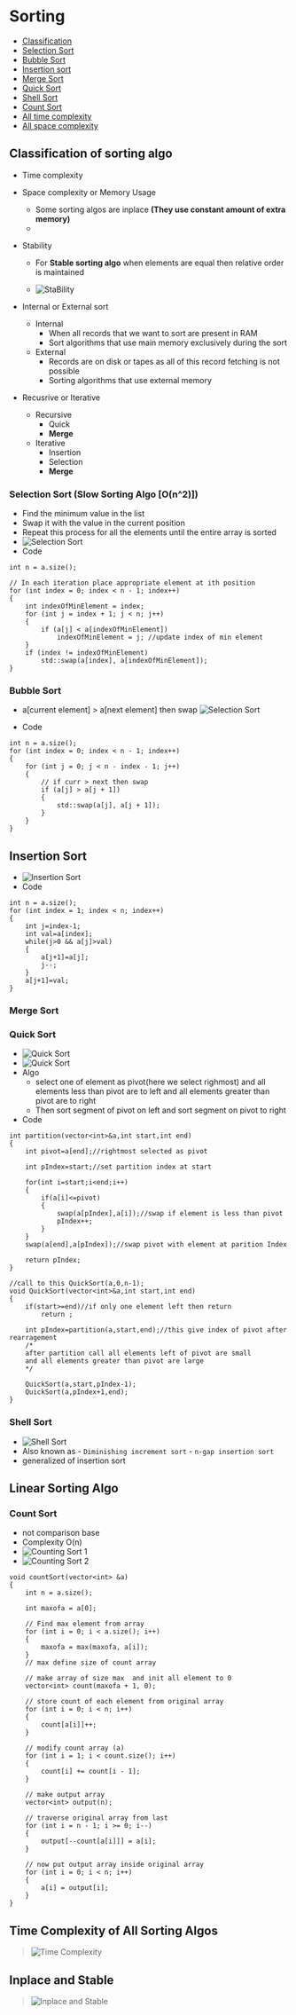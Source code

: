 # Sorting

-   [Classification]()
-   [Selection Sort](https://github.com/bhagat-hrishi/Ds-Algo/tree/main/Sorting#selection-sort-slow-sorting-algo-on2)
-   [Bubble Sort](https://github.com/bhagat-hrishi/Ds-Algo/tree/main/Sorting#bubble-sort)
-   [Insertion sort](https://github.com/bhagat-hrishi/Ds-Algo/tree/main/Sorting#insertion-sort)
-   [Merge Sort](https://github.com/bhagat-hrishi/Ds-Algo/tree/main/Sorting#merge-sort)
-   [Quick Sort](https://github.com/bhagat-hrishi/Ds-Algo/tree/main/Sorting#quick-sort)
-   [Shell Sort](https://github.com/bhagat-hrishi/Ds-Algo/tree/main/Sorting#shell-sort)
-   [Count Sort](https://github.com/bhagat-hrishi/Ds-Algo/tree/main/Sorting#count-sort)
-   [All time complexity](https://github.com/bhagat-hrishi/Ds-Algo/tree/main/Sorting#count-sort)
-   [All space complexity](https://github.com/bhagat-hrishi/Ds-Algo/tree/main/Sorting#count-sort)

## Classification of sorting algo

-   Time complexity
-   Space complexity or Memory Usage
    -   Some sorting algos are inplace **(They use constant amount of extra memory)**
    -
-   Stability

    -   For **Stable sorting algo** when elements are equal then relative order is maintained

    -   ![StaBility](https://media.geeksforgeeks.org/wp-content/cdn-uploads/stability-sorting.jpg)

-   Internal or External sort
    -   Internal
        -   When all records that we want to sort are present in RAM
        -   Sort algorithms that use main memory exclusively during the sort
    -   External
        -   Records are on disk or tapes as all of this record fetching is not possible
        -   Sorting algorithms that use external memory
-   Recusrive or Iterative
    -   Recursive
        -   Quick
        -   **Merge**
    -   Iterative
        -   Insertion
        -   Selection
        -   **Merge**

### Selection Sort (**Slow Sorting Algo [O(n^2)]**)

-   Find the minimum value in the list
-   Swap it with the value in the current position
-   Repeat this process for all the elements until the entire array is sorted
-   ![Selection Sort](https://i2.wp.com/algorithms.tutorialhorizon.com/files/2019/01/Selection-Sort-Gif.gif?ssl=1)
-   Code

```
int n = a.size();

// In each iteration place appropriate element at ith position
for (int index = 0; index < n - 1; index++)
{
    int indexOfMinElement = index;
    for (int j = index + 1; j < n; j++)
    {
        if (a[j] < a[indexOfMinElement])
            indexOfMinElement = j; //update index of min element
    }
    if (index != indexOfMinElement)
        std::swap(a[index], a[indexOfMinElement]);
}
```

### Bubble Sort

-   a[current element] > a[next element] then swap
    ![Selection Sort](https://www.programmingsimplified.com/images/c/bubble-sort.gif)

-   Code

```
int n = a.size();
for (int index = 0; index < n - 1; index++)
{
    for (int j = 0; j < n - index - 1; j++)
    {
        // if curr > next then swap
        if (a[j] > a[j + 1])
        {
            std::swap(a[j], a[j + 1]);
        }
    }
}
```

## Insertion Sort

-   ![Insertion Sort](https://thagomizer.com/img/InsertionSortInPlace.gif)
-   Code

```
int n = a.size();
for (int index = 1; index < n; index++)
{
    int j=index-1;
    int val=a[index];
    while(j>0 && a[j]>val)
    {
        a[j+1]=a[j];
        j--;
    }
    a[j+1]=val;
}
```

### Merge Sort

### Quick Sort

-   ![Quick Sort](https://www.tutorialspoint.com/data_structures_algorithms/images/quick_sort_partition_animation.gif)
-   ![Quick Sort](https://fullyunderstood.com/wp-content/uploads/2019/09/quicksort.gif)
-   Algo
    -   select one of element as pivot(here we select righmost) and all elements less than pivot are to left and all elements greater than pivot are to right
    -   Then sort segment of pivot on left and sort segment on pivot to right
-   Code

```
int partition(vector<int>&a,int start,int end)
{
	int pivot=a[end];//rightmost selected as pivot

	int pIndex=start;//set partition index at start

	for(int i=start;i<end;i++)
	{
		if(a[i]<=pivot)
		{
			swap(a[pIndex],a[i]);//swap if element is less than pivot
			pIndex++;
		}
	}
	swap(a[end],a[pIndex]);//swap pivot with element at parition Index

	return pIndex;
}

//call to this QuickSort(a,0,n-1);
void QuickSort(vector<int>&a,int start,int end)
{
	if(start>=end)//if only one element left then return
		return ;

	int pIndex=partition(a,start,end);//this give index of pivot after rearragement
	/*
	after partition call all elements left of pivot are small
	and all elements greater than pivot are large
	*/

	QuickSort(a,start,pIndex-1);
	QuickSort(a,pIndex+1,end);
}
```

### Shell Sort

-   ![Shell Sort](https://www.programmersought.com/images/328/bbd7d8f1c8b40dad6ca9b812117deb98.gif)
-   Also known as - `Diminishing increment sort` - `n-gap insertion sort`
-   generalized of insertion sort

## Linear Sorting Algo

### Count Sort

-   not comparison base
-   Complexity O(n)
-   ![Counting Sort 1](https://www.codesdope.com/staticroot/images/algorithm/count1.gif)
-   ![Counting Sort 2](https://miro.medium.com/max/1432/0*B-CyBxmCVUolqSjj.gif)

```
void countSort(vector<int> &a)
{
	int n = a.size();

	int maxofa = a[0];

	// Find max element from array
	for (int i = 0; i < a.size(); i++)
	{
		maxofa = max(maxofa, a[i]);
	}
	// max define size of count array

	// make array of size max  and init all element to 0
	vector<int> count(maxofa + 1, 0);

	// store count of each element from original array
	for (int i = 0; i < n; i++)
	{
		count[a[i]]++;
	}

	// modify count array (a)
	for (int i = 1; i < count.size(); i++)
	{
		count[i] += count[i - 1];
	}

	// make output array
	vector<int> output(n);

	// traverse original array from last
	for (int i = n - 1; i >= 0; i--)
	{
		output[--count[a[i]]] = a[i];
	}

	// now put output array inside original array
	for (int i = 0; i < n; i++)
	{
		a[i] = output[i];
	}
}
```

## Time Complexity of All Sorting Algos

> ![Time Complexity](https://he-s3.s3.amazonaws.com/media/uploads/c950295.png)

## Inplace and Stable

> ![Inplace and Stable](https://s3.ap-south-1.amazonaws.com/afteracademy-server-uploads/comparison-of-sorting-algorithms-compare3-205baca859250562.png)
